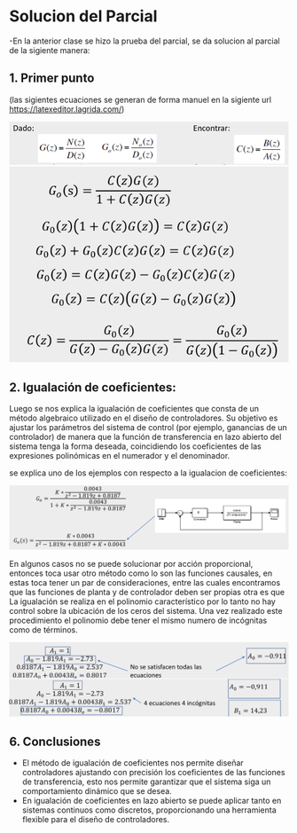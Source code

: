 # Solucion del Parcial

-En la anterior clase se hizo la prueba del parcial, se da solucion al parcial de la sigiente manera:


## 1. Primer punto
(las sigientes ecuaciones se generan de forma manuel en la sigiente url https://latexeditor.lagrida.com/)



![Figura de prueba](Imagenes/pri1.png)
![Figura de prueba](Imagenes/sec2.png)

## 2. Igualación de coeficientes:

Luego se nos explica la igualación de coeficientes que consta de un método algebraico utilizado en el diseño de controladores. Su objetivo es ajustar los parámetros del sistema de control (por ejemplo, ganancias de un controlador) de manera que la función de transferencia en lazo abierto del sistema tenga la forma deseada, coincidiendo los coeficientes de las expresiones polinómicas en el numerador y el denominador.

se explica uno de los ejemplos con respecto a la igualacion de coeficientes:

![Figura de prueba](Imagenes/tre3.png)

En algunos casos no se puede solucionar por acción proporcional, entonces toca usar otro método como lo son las funciones causales, en estas toca tener un par de consideraciones, entre las cuales encontramos que las funciones de planta y de controlador deben ser propias otra es que La igualación se realiza en el polinomio característico por lo tanto no hay control sobre la ubicación de los ceros del sistema.
Una vez realizado este procedimiento el polinomio debe tener el mismo numero de incógnitas como de términos. 

![Figura de prueba](Imagenes/cua4.png)




## 6. Conclusiones

- El método de igualación de coeficientes nos permite diseñar controladores ajustando con precisión los coeficientes de las funciones de transferencia, esto nos permite garantizar que el sistema siga un comportamiento dinámico que se desea.
- En igualación de coeficientes en lazo abierto se puede aplicar tanto en sistemas continuos como discretos, proporcionando una herramienta flexible para el diseño de controladores.
  









